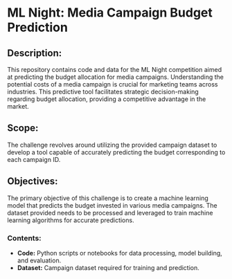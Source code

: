 # ML Night: Media Campaign Budget Prediction

## Description:
This repository contains code and data for the ML Night competition aimed at predicting the budget allocation for media campaigns. Understanding the potential costs of a media campaign is crucial for marketing teams across industries. This predictive tool facilitates strategic decision-making regarding budget allocation, providing a competitive advantage in the market.

## Scope:
The challenge revolves around utilizing the provided campaign dataset to develop a tool capable of accurately predicting the budget corresponding to each campaign ID.

## Objectives:
The primary objective of this challenge is to create a machine learning model that predicts the budget invested in various media campaigns. The dataset provided needs to be processed and leveraged to train machine learning algorithms for accurate predictions.

### Contents:
- **Code:** Python scripts or notebooks for data processing, model building, and evaluation.
- **Dataset:** Campaign dataset required for training and prediction.
